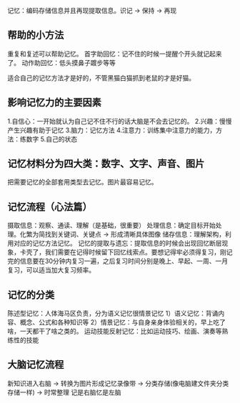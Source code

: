 记忆：编码存储信息并且再现提取信息。识记 -> 保持 -> 再现

## 帮助的小方法
重复和复述可以帮助记忆。
首字助回忆：记不住的时候一提醒个开头就记起来了。
动作助回忆：低头摸鼻子踱步等等

适合自己的记忆方法才是好的，不管黑猫白猫抓到老鼠的才是好猫。

## 影响记忆力的主要因素
1.自信心：一开始就认为自己记不住不行的话大脑是不会去记忆的。
2.兴趣：慢慢产生兴趣有助于记忆
3.脑力：记忆方法
4.注意力：训练集中注意力的能力，方法：练数字
5.自己的状态

## 记忆材料分为四大类：数字、文字、声音、图片
把需要记忆的全部套用类型去记忆。图片最容易记忆。

## 记忆流程（心法篇）
摄取信息：观察、通读、理解（是基础，很重要）
处理信息：确定目标开始处理。化繁为简找到关键词、关键点 -> 形成清晰具体图像
储存信息：理解架构，利用对应的记忆方法记忆。
记忆的提取与遗忘：提取信息的时候会出现回忆断层现象，卡壳了，我们需要在记得时候留下回忆线索点。要想记得牢必须得复习，刚记完的信息要在30分钟内复习一遍，之后复习时间分别是晚上、早起、一周、一月复习，可以适当加大复习频率。

## 记忆的分类
陈述型记忆：人体海马区负责，分为语义记忆很情景记忆
1）语义记忆：背诵内容、概念、公式和各种知识等
2）情景记忆：与自身亲身体验相关的，早上吃了啥，一天都干了啥之类的。
运动技能反射记忆：比如运动技巧、绘画、演奏等熟练性的技能

## 大脑记忆流程
新知识进入右脑 -> 转换为图片形成记忆录像带 -> 分类存储(像电脑建文件夹分类存储一样) -> 时常整理
记是右脑忆是左脑
